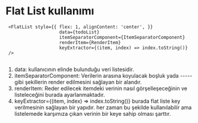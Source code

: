# Flat List kullanımı
```JS
 <FlatList style={{ flex: 1, alignContent: 'center', }}
                    data={todoList}
                    itemSeparatorComponent={ItemSeparatorComponent}
                    renderItem={RenderItem}
                    keyExtractor={(item, index) => index.toString()}
 />
          
```
1. data: kullanıcının elinde bulunduğu veri listesidir. 
2. itemSeparatorComponent: Verilerin arasına koyulacak boşluk yada ----- gibi şekillerin render edilmesini sağlayan bir alandır.
3. renderItem: Reder edilecek itemdeki verinin nasıl görşelleşeceğinin ve listeleceğini burada ayarlanmaktadır.
4. keyExtractor={(item, index) => index.toString()} burada flat liste key verilmesinin sağlayan bir yapıdır. her zaman bu şekilde kullanılabilir ama listelemede karşımıza çıkan verinin bir keye sahip olması şarttır. 
